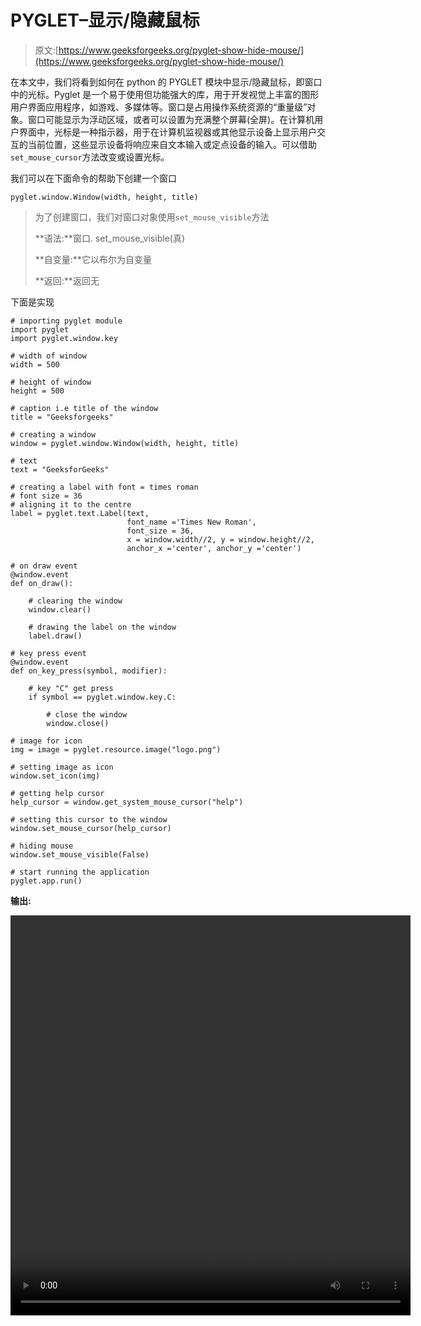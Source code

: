 # PYGLET–显示/隐藏鼠标

> 原文:[https://www.geeksforgeeks.org/pyglet-show-hide-mouse/](https://www.geeksforgeeks.org/pyglet-show-hide-mouse/)

在本文中，我们将看到如何在 python 的 PYGLET 模块中显示/隐藏鼠标，即窗口中的光标。Pyglet 是一个易于使用但功能强大的库，用于开发视觉上丰富的图形用户界面应用程序，如游戏、多媒体等。窗口是占用操作系统资源的“重量级”对象。窗口可能显示为浮动区域，或者可以设置为充满整个屏幕(全屏)。在计算机用户界面中，光标是一种指示器，用于在计算机监视器或其他显示设备上显示用户交互的当前位置，这些显示设备将响应来自文本输入或定点设备的输入。可以借助`set_mouse_cursor`方法改变或设置光标。

我们可以在下面命令的帮助下创建一个窗口

```
pyglet.window.Window(width, height, title)

```

> 为了创建窗口，我们对窗口对象使用`set_mouse_visible`方法
> 
> **语法:**窗口. set_mouse_visible(真)
> 
> **自变量:**它以布尔为自变量
> 
> **返回:**返回无

下面是实现

```
# importing pyglet module
import pyglet
import pyglet.window.key

# width of window
width = 500

# height of window
height = 500

# caption i.e title of the window
title = "Geeksforgeeks"

# creating a window
window = pyglet.window.Window(width, height, title)

# text 
text = "GeeksforGeeks"

# creating a label with font = times roman
# font size = 36
# aligning it to the centre
label = pyglet.text.Label(text,
                          font_name ='Times New Roman',
                          font_size = 36,
                          x = window.width//2, y = window.height//2,
                          anchor_x ='center', anchor_y ='center')

# on draw event
@window.event
def on_draw():

    # clearing the window
    window.clear()

    # drawing the label on the window
    label.draw()

# key press event    
@window.event
def on_key_press(symbol, modifier):

    # key "C" get press
    if symbol == pyglet.window.key.C:

        # close the window
        window.close()

# image for icon
img = image = pyglet.resource.image("logo.png")

# setting image as icon
window.set_icon(img)

# getting help cursor
help_cursor = window.get_system_mouse_cursor("help")

# setting this cursor to the window
window.set_mouse_cursor(help_cursor)

# hiding mouse
window.set_mouse_visible(False)

# start running the application
pyglet.app.run()
```

**输出:**

<video class="wp-video-shortcode" id="video-481429-1" width="640" height="640" preload="metadata" controls=""><source type="video/mp4" src="https://media.geeksforgeeks.org/wp-content/uploads/20200906003613/Geeksforgeeks-2020-09-06-00-35-42.mp4?_=1">[https://media.geeksforgeeks.org/wp-content/uploads/20200906003613/Geeksforgeeks-2020-09-06-00-35-42.mp4](https://media.geeksforgeeks.org/wp-content/uploads/20200906003613/Geeksforgeeks-2020-09-06-00-35-42.mp4)</video>
